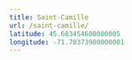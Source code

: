 ```yaml
---
title: Saint-Camille
url: /saint-camille/
latitude: 45.683454600000005
longitude: -71.70373980000001
---
```

